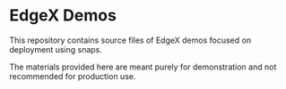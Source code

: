# EdgeX Demos
This repository contains source files of EdgeX demos focused on deployment using snaps.

The materials provided here are meant purely for demonstration and not recommended for production use.
